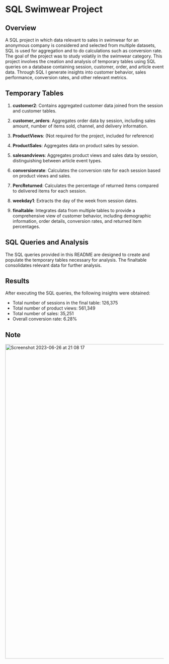# SQL Swimwear Project

## Overview

A SQL project in which data relevant to sales in swimwear for an anonymous company is considered and selected from multiple datasets, SQL is used for aggregation and to do calculations such as conversion rate. The goal of the project was to study volatily in the swimwear category.
This project involves the creation and analysis of temporary tables using SQL queries on a database containing session, customer, order, and article event data. Through SQL I generate insights into customer behavior, sales performance, conversion rates, and other relevant metrics.

## Temporary Tables

1. **customer2**: Contains aggregated customer data joined from the session and customer tables.
   
2. **customer_orders**: Aggregates order data by session, including sales amount, number of items sold, channel, and delivery information.

3. **ProductViews**: (Not required for the project, included for reference)

4. **ProductSales**: Aggregates data on product sales by session.

5. **salesandviews**: Aggregates product views and sales data by session, distinguishing between article event types.

6. **conversionrate**: Calculates the conversion rate for each session based on product views and sales.

7. **PercReturned**: Calculates the percentage of returned items compared to delivered items for each session.

8. **weekday1**: Extracts the day of the week from session dates.

9. **finaltable**: Integrates data from multiple tables to provide a comprehensive view of customer behavior, including demographic information, order details, conversion rates, and returned item percentages.

## SQL Queries and Analysis

The SQL queries provided in this README are designed to create and populate the temporary tables necessary for analysis. The finaltable consolidates relevant data for further analysis.

## Results

After executing the SQL queries, the following insights were obtained:

- Total number of sessions in the final table: 126,375
- Total number of product views: 561,349
- Total number of sales: 35,251
- Overall conversion rate: 6.28%

## Note



<img width="998" alt="Screenshot 2023-06-26 at 21 08 17" src="https://github.com/alelledo/sql/assets/104741193/0c3e956c-69cc-4f63-b5dd-1e407765a71d">
